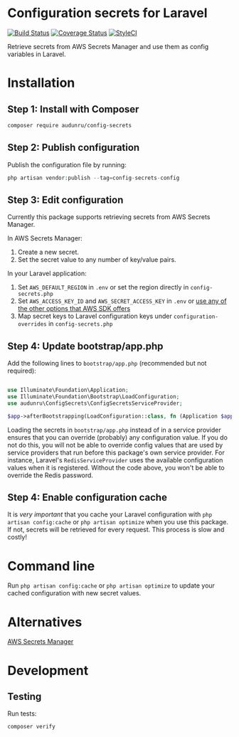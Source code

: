 # Configuration secrets for Laravel

[![Build Status](https://app.travis-ci.com/audunru/config-secrets.svg?branch=master)](https://app.travis-ci.com/audunru/config-secrets)
[![Coverage Status](https://coveralls.io/repos/github/audunru/config-secrets/badge.svg?branch=master)](https://coveralls.io/github/audunru/config-secrets?branch=master)
[![StyleCI](https://github.styleci.io/repos/415400658/shield?branch=master)](https://github.styleci.io/repos/415400658)

Retrieve secrets from AWS Secrets Manager and use them as config variables in Laravel.

# Installation

## Step 1: Install with Composer

```bash
composer require audunru/config-secrets
```

## Step 2: Publish configuration

Publish the configuration file by running:

```php
php artisan vendor:publish --tag=config-secrets-config
```

## Step 3: Edit configuration

Currently this package supports retrieving secrets from AWS Secrets Manager.

In AWS Secrets Manager:

1. Create a new secret.
2. Set the secret value to any number of key/value pairs.

In your Laravel application:

1. Set `AWS_DEFAULT_REGION` in `.env` or set the region directly in `config-secrets.php`
2. Set `AWS_ACCESS_KEY_ID` and `AWS_SECRET_ACCESS_KEY` in `.env` or [use any of the other options that AWS SDK offers](https://docs.aws.amazon.com/sdk-for-php/v3/developer-guide/guide_credentials.html)
3. Map secret keys to Laravel configuration keys under `configuration-overrides` in `config-secrets.php`

## Step 4: Update bootstrap/app.php

Add the following lines to `bootstrap/app.php` (recommended but not required):

```php

use Illuminate\Foundation\Application;
use Illuminate\Foundation\Bootstrap\LoadConfiguration;
use audunru\ConfigSecrets\ConfigSecretsServiceProvider;

$app->afterBootstrapping(LoadConfiguration::class, fn (Application $app) => ConfigSecretsServiceProvider::registerAndUpdate($app));
```

Loading the secrets in `bootstrap/app.php` instead of in a service provider ensures that you can override (probably) any configuration value. If you do not do this, you will not be able to override config values that are used by service providers that run before this package's own service provider. For instance, Laravel's `RedisServiceProvider` uses the available configuration values when it is registered. Without the code above, you won't be able to override the Redis password.

## Step 4: Enable configuration cache

It is _very important_ that you cache your Laravel configuration with `php artisan config:cache` or `php artisan optimize` when you use this package. If not, secrets will be retrieved for every request. This process is slow and costly!

# Command line

Run `php artisan config:cache` or `php artisan optimize` to update your cached configuration with new secret values.

# Alternatives

[AWS Secrets Manager](https://github.com/TappNetwork/laravel-aws-secrets-manager)

# Development

## Testing

Run tests:

```bash
composer verify
```
